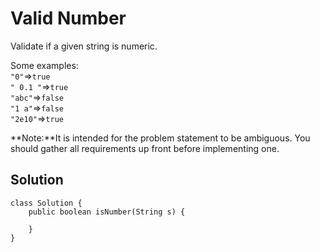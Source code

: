 # Valid Number

Validate if a given string is numeric.

Some examples:  
`"0"`=&gt;`true`  
`" 0.1 "`=&gt;`true`  
`"abc"`=&gt;`false`  
`"1 a"`=&gt;`false`  
`"2e10"`=&gt;`true`

**Note:**It is intended for the problem statement to be ambiguous. You should gather all requirements up front before implementing one.

## Solution

```
class Solution {
    public boolean isNumber(String s) {
        
    }
}
```



